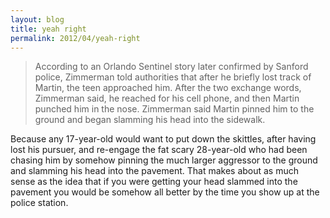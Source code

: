 ```yaml
---
layout: blog
title: yeah right
permalink: 2012/04/yeah-right
---
```


<blockquote>According to an Orlando Sentinel story later confirmed by Sanford police, Zimmerman told authorities that after he briefly lost track of Martin, the teen approached him. After the two exchange words, Zimmerman said, he reached for his cell phone, and then Martin punched him in the nose. Zimmerman said Martin pinned him to the ground and began slamming his head into the sidewalk.</blockquote>

Because any 17-year-old would want to put down the skittles, after having lost his pursuer, and re-engage the fat scary 28-year-old who had been chasing him by somehow pinning the much larger aggressor to the ground and slamming his head into the pavement. That makes about as much sense as the idea that if you were getting your head slammed into the pavement you would be somehow all better by the time you show up at the police station.
